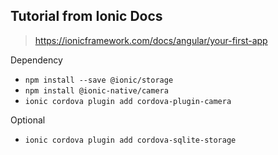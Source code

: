 ## Tutorial from Ionic Docs
> https://ionicframework.com/docs/angular/your-first-app

Dependency

- `npm install --save @ionic/storage`
- `npm install @ionic-native/camera`
- `ionic cordova plugin add cordova-plugin-camera`

Optional

- `ionic cordova plugin add cordova-sqlite-storage`